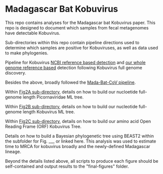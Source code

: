 # Madagascar Bat Kobuvirus

This repo contains analyses for the Madagascar bat Kobuvirus paper. This repo is designed to document which samples from fecal metagenomes have detectable Kobuvirus. 

Sub-directories within this repo contain pipeline directions used to determine which samples are positive for Kobuviruses, as well as data used to make phylogenies. 

Pipeline for Kobuvirus [NCBI reference based detection](https://github.com/fgonzalez3/mada-bat-kobuvirus/blob/main/Finding-Initial-Kobuvirus-Positives.md) and [our whole genome reference based](https://github.com/fgonzalez3/mada-bat-kobuvirus/blob/main/BLAST_OP287812.md) detection following Kobuvirus full genome discovery. 

Besides the above, broadly followed the [Mada-Bat-CoV pipeline](https://github.com/brooklabteam/Mada-Bat-CoV). 

Within [Fig2A sub-directory](https://github.com/fgonzalez3/mada-bat-kobuvirus/blob/main/Fig2A/2A-Tree-Instructions.md), details on how to build our nucloetide full-genome length Picornaviridae ML tree. 

Within [Fig2B sub-directory](https://github.com/fgonzalez3/mada-bat-kobuvirus/blob/main/Fig2B/Fig2B-Tree-Instructions.md), details on how to build our nucleotide full-genome length Kobuvirus ML tree. 

Within [Fig2C sub-directory](https://github.com/fgonzalez3/mada-bat-kobuvirus/blob/main/Fig2C/Fig2C-Tree-Instructions.md), details on how to build our amino acid Open Reading Frame (ORF) Kobuvirus Tree. 

Details on how to build a Bayesian phylogenetic tree using BEAST2 within the subfolder for Fig. ___ or linked here. This analysis was used to estimate time to MRCA for kobuvirus broadly and the newly-defined Madagascar lineage. 

Beyond the details listed above, all scripts to produce each figure should be self-contained and output results to the "final-figures" folder.
